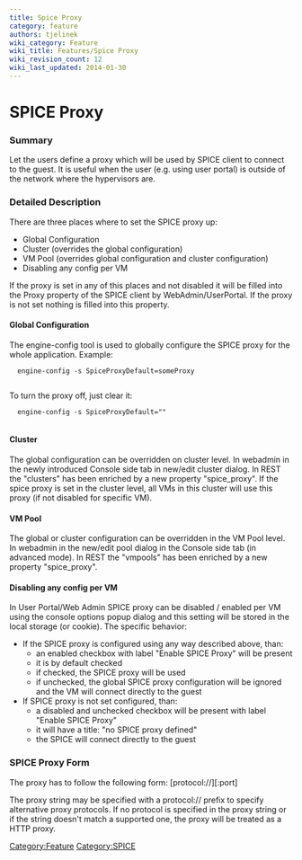 ```yaml
---
title: Spice Proxy
category: feature
authors: tjelinek
wiki_category: Feature
wiki_title: Features/Spice Proxy
wiki_revision_count: 12
wiki_last_updated: 2014-01-30
---
```


# SPICE Proxy

### Summary

Let the users define a proxy which will be used by SPICE client to connect to the guest. It is useful when the user (e.g. using user portal) is outside of the network where the hypervisors are.

### Detailed Description

There are three places where to set the SPICE proxy up:

*   Global Configuration
*   Cluster (overrides the global configuration)
*   VM Pool (overrides global configuration and cluster configuration)
*   Disabling any config per VM

If the proxy is set in any of this places and not disabled it will be filled into the Proxy property of the SPICE client by WebAdmin/UserPortal. If the proxy is not set nothing is filled into this property.

#### Global Configuration

The engine-config tool is used to globally configure the SPICE proxy for the whole application. Example:

      engine-config -s SpiceProxyDefault=someProxy
       

To turn the proxy off, just clear it:

      engine-config -s SpiceProxyDefault=""
       

#### Cluster

The global configuration can be overridden on cluster level. In webadmin in the newly introduced Console side tab in new/edit cluster dialog. In REST the "clusters" has been enriched by a new property "spice_proxy". If the spice proxy is set in the cluster level, all VMs in this cluster will use this proxy (if not disabled for specific VM).

#### VM Pool

The global or cluster configuration can be overridden in the VM Pool level. In webadmin in the new/edit pool dialog in the Console side tab (in advanced mode). In REST the "vmpools" has been enriched by a new property "spice_proxy".

#### Disabling any config per VM

In User Portal/Web Admin SPICE proxy can be disabled / enabled per VM using the console options popup dialog and this setting will be stored in the local storage (or cookie). The specific behavior:

*   If the SPICE proxy is configured using any way described above, than:
    -   an enabled checkbox with label "Enable SPICE Proxy" will be present
    -   it is by default checked
    -   if checked, the SPICE proxy will be used
    -   if unchecked, the global SPICE proxy configuration will be ignored and the VM will connect directly to the guest
*   If SPICE proxy is not set configured, than:
    -   a disabled and unchecked checkbox will be present with label "Enable SPICE Proxy"
    -   it will have a title: "no SPICE proxy defined"
    -   the SPICE will connect directly to the guest

### SPICE Proxy Form

The proxy has to follow the following form: [protocol://]<host>[:port]

The proxy string may be specified with a protocol:// prefix to specify alternative proxy protocols. If no protocol is specified in the proxy string or if the string doesn't match a supported one, the proxy will be treated as a HTTP proxy.

<Category:Feature> <Category:SPICE>
